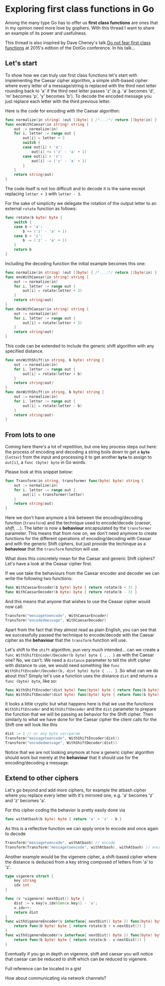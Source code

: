# Exploring first class functions in Go

Among the many type Go has to offer us __first class functions__ are ones that in my opinion need more love by gophers. With this thread I want to share an example of its power and usefulness.

This thread is also inspired by Dave Cheney's talk [Do not fear first class functions](http) at 2015's edition of the DotGo conference. In his talk...

## Let's start

To show how we can truly use first class functions let's start with implementing the Caesar cipher algorithm, a simple shift-based cipher where every letter of a message/string is replaced with the third next letter rounding back to 'a' if the third next letter passes 'z' (e.g. 'a' becomes 'd', 'm' becomes 'p', 'y' becomes 'b'). To decode the encoded message you just replace each letter with the third previous letter.

Here is the code for encoding with the Caesar algorithm:

```go
func normalize(in string) (out []byte) { /*...;*/ return []byte(in) }
func encWithCaesar(in string) string {
    out := normalize(in)
    for i, letter := range out {
        out[i] = letter + 3
        switch {
        case out[i] < 'a':
            out[i] += ('z' - 'a' + 1)
        case out[i] > 'z':
            out[i] -= ('z' - 'a' + 1)
        }
    }
    return string(out)
}
```

The code itself is not too difficult and to decode it is the same except replacing `letter + 3` with `letter - 3`.

For the sake of simplicity we delegate the rotation of the output letter to an external `rotate` function as follows:

```go
func rotate(b byte) byte {
    switch {
    case b < 'a':
        b += ('z' - 'a' + 1)
    case b > 'z':
        b -= ('z' - 'a' + 1)
    }
    return b
}
```

Including the decoding function the initial example becomes this one:

```go
func normalize(in string) (out []byte) { /*...;*/ return []byte(in) }
func encWithCaesar(in string) string {
    out := normalize(in)
    for i, letter := range out {
        out[i] = rotate(letter + 3)
    }
    return string(out)
}
func decWithCaesar(in string) string {
    out := normalize(in)
    for i, letter := range out {
        out[i] = rotate(letter + 3)
    }
    return string(out)
}
```

This code can be extended to include the generic shift algorithm with any specified distance.

```go
func encWithShift(in string, b byte) string {
    out := normalize(in)
    for i, letter := range out {
        out[i] = rotate(letter + b)
    }
    return string(out)
}
func decWithShift(in string, b byte) string {
    out := normalize(in)
    for i, letter := range out {
        out[i] = rotate(letter - b)
    }
    return string(out)
}
```

## From lots to one

Coming here there's a lot of repetition, but one key process steps out here: the process of encoding and decoding a string boils down to get a __`byte`__ (`letter`) from the input and processing it to get another __`byte`__ to assign to `out[i]`, a `func (byte) byte` in Go words.

Please look at this snippet below:

```go
func Transform(in string, transformer func(byte) byte) string {
    out := normalize(in)
    for i, letter := range out {
        out[i] = transformer(letter)
    }
    return string(out)
}
```

Here we don't have anymore a link between the encoding/decoding function (`transform`) and the technique used to encode/decode (_caesar_, _shift_, ...). The latter is now a __behaviour__ encapsulated by the `transformer` parameter. This means that from now on, we don't need anymore to create functions for the different operations of encoding/decoding with Ceasar and with the generic Shift ciphers, but just provide the techinque as a __behaviour__ that the `transform` function will use.

What does this concretely mean for the Caesar and generic Shift ciphers? Let's have a look at the Ceasar cipher first.

If we use take the behaviours from the Caesar encoder and decoder we can write the following two functions:

```go
func WithCaesarEncoder(b byte) byte { return rotate(b + 3) }
func WithCaesarDecoder(b byte) byte { return rotate(b - 3) }
```

And this means that anyone that wishes to use the Ceasar cipher would now call:

```go
Transform("messagetoencode", WithCaesarEncoder)
Transform("encodedmessage", WithCaesarDecoder)
```

Apart from the fact that they almost read as plain English, you can see that we successfully passed the technique to encode/decode with the Caesar cipher as the __behaviour__ that the `transform` function will use.

Let's shift to the `shift` algorithm, pun very much intended... can we create a `func WithShiftEncoder/Decoder(b byte) byte { ... }` as with the Caesar one? No, we can't. We need a `distance` parameter to tell the shift cipher with distance to use, we would need something like `func WithShiftEncoder/Decoder(b, dist byte) byte { ... }`. So what can we do about this? Simply let's use a function uses the distance `dist` and returns a `func (byte) byte`, like so:

```go
func WithShiftEncoder(dist byte) func(byte) byte { return func(b byte) byte { return rotate(b + dist) } }
func WithShiftDecoder(dist byte) func(byte) byte { return func(b byte) byte { return rotate(b - dist) } }
```

It looks a little cryptic but what happens here is that we use the functions `WithShiftEncoder` and `WithShiftDecoder` and the `dist` parameter to prepare the function that we will be passing as behavior for the Shift cipher. Then similarly to what we have done for the Caesar cipher the client calls for the Shift one will look like this

```go
dist := 1 // or any byte var/param
Transform("messagetoencode", WithShiftEncoder(dist))
Transform("encodedmessage", WithShiftDecoder(dist))
```

Notice that we are not looking anymore at how a generic cipher algorithm should work but merely at the __behaviour__ that it should use for the encoding/decoding a message.

## Extend to other ciphers

Let's go beyond and add more ciphers, for example the atbash cipher where you replace every letter with it's mirrored one, e.g. 'a' becomes 'z' and 'z' becomes 'a'.

For this cipher coding the behavior is pretty easily done via

```go
func withAtbash(b byte) byte { return 'a' + 'z' - b }
```

As this is a reflective function we can apply once to encode and once again to decode

```go
Transform("messagetoencode", withAtbash) // encode
Transform(Transform("messagetoencode", withAtbash), withAtbash) // encode and decode
```

Another example would be the vigenere cipher, a shift-based cipher where the distance is deduced from a key string composed of letters from 'a' to 'z'.

```go
type vigenere struct {
    key string
    idx int
}

func (v *vigenere) nextDist() byte {
    dist := v.key[v.idx%len(v.key)] - 'a';
    v.idx++;
    return dist
}
func withVigenereEncoder(v interface{ nextDist() byte }) func(byte) byte {
    return func(b byte) byte { return rotate(b + v.nextDist()) }
}
func withVigenereDecoder(v interface{ nextDist() byte }) func(byte) byte {
    return func(b byte) byte { return rotate(b - v.nextDist()) }
}
```

Eventually if you go in depth on vigenere, shift and caesar you will notice that caesar can be reduced to shift which can be reduced to vigenere.

Full reference can be located in a gist

How about communicating via network channels?
